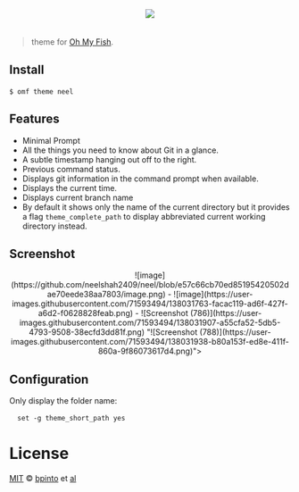 <div align="center">
  <a href="http://github.com/fish-shell/omf">
  <img width=90px  src="https://cloud.githubusercontent.com/assets/8317250/8510172/f006f0a4-230f-11e5-98b6-5c2e3c87088f.png">
  </a>
</div>
<br>

>  theme for [Oh My Fish][omf-link].

## Install

```fish
$ omf theme neel
```

## Features
* Minimal Prompt
* All the things you need to know about Git in a glance.
* A subtle timestamp hanging out off to the right.
* Previous command status.
* Displays git information in the command prompt when available.
* Displays the current time.
* Displays current branch name
* By default it shows only the name of the current directory but it provides a flag `theme_complete_path` to display abbreviated current working directory instead.

## Screenshot

<p align="center">
  ![image](https://github.com/neelshah2409/neel/blob/e57c66cb70ed85195420502dae70eede38aa7803/image.png)
- ![image](https://user-images.githubusercontent.com/71593494/138031763-facac119-ad6f-427f-a6d2-f0628828feab.png)
- ![Screenshot (786)](https://user-images.githubusercontent.com/71593494/138031907-a55cfa52-5db5-4793-9508-38ecfd3dd81f.png)
     "![Screenshot (788)](https://user-images.githubusercontent.com/71593494/138031938-b80a153f-ed8e-411f-860a-9f86073617d4.png)">
  
</p>

## Configuration

Only display the folder name:
```
  set -g theme_short_path yes
```

# License

[MIT][mit] © [bpinto][author] et [al][contributors]


[mit]:            http://opensource.org/licenses/MIT
[author]:         http://github.com/neelshah2409
[contributors]:   https://github.com/oh-my-fish/theme-default/graphs/contributors
[omf-link]:       https://www.github.com/oh-my-fish/oh-my-fish

[license-badge]:  https://img.shields.io/badge/license-MIT-007EC7.svg?style=flat-square
[travis-badge]:   http://img.shields.io/travis/oh-my-fish/theme-default.svg?style=flat-square
[travis-link]:    https://travis-ci.org/oh-my-fish/theme-default
